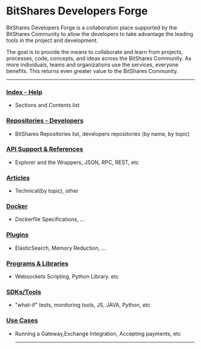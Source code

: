 # BitShares Developers Forge


BitShares Developers Forge is a collaboration place supported by the BitShares Community to allow the developers to take advantage the leading tools in the project and development.

The goal is to provide the means to collaborate and learn from projects, processes, code, concepts, and ideas across the BitShares Community. As more individuals, teams and organizations use the services, everyone benefits. This returns even greater value to the BitShares Community.

***

### [Index - Help](/forge/help/index.md#help)
- Sections and Contents list

### [Repositories - Developers](/forge/shared_repo/repo_byname_list.md#developers-github-repositories)
- BitShares Repositories list, developers repositories (by name, by topic)

### [API Support & References](/forge/api_support/README.md#api-support)
- Explorer and the Wrappers, JSON, RPC, REST, etc

###  [Articles](/forge/articles/tech_articles_chronological.md#articles--references)
- Technical(by topic), other
 
### [Docker](/forge/docker/README.md#docker)
- Dockerfile Specifications, ...
 
### [Plugins](/forge/plugins/README.md#plugins)
- ElasticSearch, Memory Reduction, ...

### [Programs & Libraries](/forge/program_libraries/README.md#programs--libraries)
- Websockets Scripting, Python Library. etc

### [SDKs/Tools](/forge/sdk_tools/README.md#sdks--tools)
- "what-if" tests, monitoring tools,   JS, JAVA, Python, etc

### [Use Cases](/forge/use_cases/README.md#use-cases)
- Running a Gateway,Exchange Integration, Accepting payments, etc



  ***
  
  

